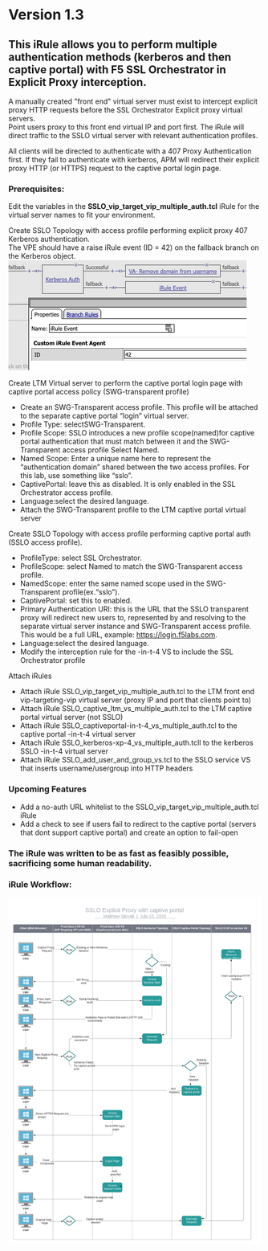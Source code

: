 # Version 1.3
## This iRule allows you to perform multiple authentication methods (kerberos and then captive portal) with F5 SSL Orchestrator in Explicit Proxy interception. 

A manually created "front end" virtual server must exist to intercept explicit proxy HTTP requests before the SSL Orchestrator Explicit proxy virtual servers.   
Point users proxy to this front end virtual IP and port first. The iRule will direct traffic to the SSLO virtual server with relevant authentication profiles.    

All clients will be directed to authenticate with a 407 Proxy Authentication first. 
If they fail to authenticate with kerberos, APM will redirect their explicit proxy HTTP (or HTTPS) request to the captive portal login page. 

### Prerequisites: 
Edit the variables in the **SSLO_vip_target_vip_multiple_auth.tcl** iRule for the virtual server names to fit your environment.   

Create SSLO Topology with access profile performing explicit proxy 407  Kerberos authentication.  
The VPE should have a raise iRule event (ID = 42) on the fallback branch on the Kerberos object.     
![VPE Raise iRule](https://raw.githubusercontent.com/megamattzilla/iRules/master/SSLO_Multiple_Auth/vpe_raise_irule.png)
  
Create LTM Virtual server to perform the captive portal login page with captive portal access policy (SWG-transparent profile)  
- Create an SWG-Transparent access profile. This profile will be attached to the separate captive portal “login” virtual server.
- Profile Type: selectSWG-Transparent.
- Profile Scope: SSLO introduces a new profile scope(named)for captive portal authentication that must match between it and the SWG-Transparent access profile Select Named.
- Named Scope: Enter a unique name here to represent the “authentication domain” shared between the two access profiles. For this lab, use something like “sslo”.
- CaptivePortal: leave this as disabled. It is only enabled in the SSL Orchestrator access profile.
- Language:select the desired language.
- Attach the SWG-Transparent profile to the LTM captive portal virtual server

  
Create SSLO Topology with access profile performing captive portal auth (SSLO access profile).      
- ProfileType: select SSL Orchestrator.
- ProfileScope: select Named to match the SWG-Transparent access profile.
- NamedScope: enter the same named scope used in the SWG-Transparent profile(ex.“sslo”).   
- CaptivePortal: set this to enabled.
- Primary Authentication URI: this is the URL that the SSLO transparent proxy will redirect new users to, represented by and resolving to the separate virtual server instance and SWG-Transparent access profile. This would be a full URL, example: https://login.f5labs.com.
- Language:select the desired language.
- Modify the interception rule for the -in-t-4 VS to include the SSL Orchestrator profile


Attach iRules
- Attach iRule SSLO_vip_target_vip_multiple_auth.tcl to the LTM front end vip-targeting-vip virtual server (proxy IP and port that clients point to)
- Attach iRule SSLO_captive_ltm_vs_multiple_auth.tcl to the LTM captive portal virtual server (not SSLO)
- Attach iRule SSLO_captiveportal-in-t-4_vs_multiple_auth.tcl to the captive portal -in-t-4 virtual server
- Attach iRule SSLO_kerberos-xp-4_vs_multiple_auth.tcll to the kerberos SSLO -in-t-4 virtual server
- Attach iRule SSLO_add_user_and_group_vs.tcl to the SSLO service VS that inserts username/usergroup into HTTP headers

### Upcoming Features
- Add a no-auth URL whitelist to the SSLO_vip_target_vip_multiple_auth.tcl iRule
- Add a check to see if users fail to redirect to the captive portal (servers that dont support captive portal) and create an option to fail-open 

### The iRule was written to be as fast as feasibly possible, sacrificing some human readability.  

### iRule Workflow: 
![iRule Workflow](https://raw.githubusercontent.com/megamattzilla/iRules/master/SSLO_Multiple_Auth/irule_flow.jpeg)
